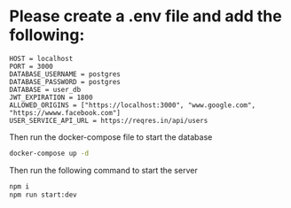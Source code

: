 # Please create a .env file and add the following:

```text
HOST = localhost
PORT = 3000
DATABASE_USERNAME = postgres
DATABASE_PASSWORD = postgres
DATABASE = user_db
JWT_EXPIRATION = 1800
ALLOWED_ORIGINS = ["https://localhost:3000", "www.google.com", "https://wwww.facebook.com"]
USER_SERVICE_API_URL = https://reqres.in/api/users
```

Then run the docker-compose file to start the database

```bash
docker-compose up -d
```

Then run the following command to start the server

```bash
npm i
npm run start:dev
```